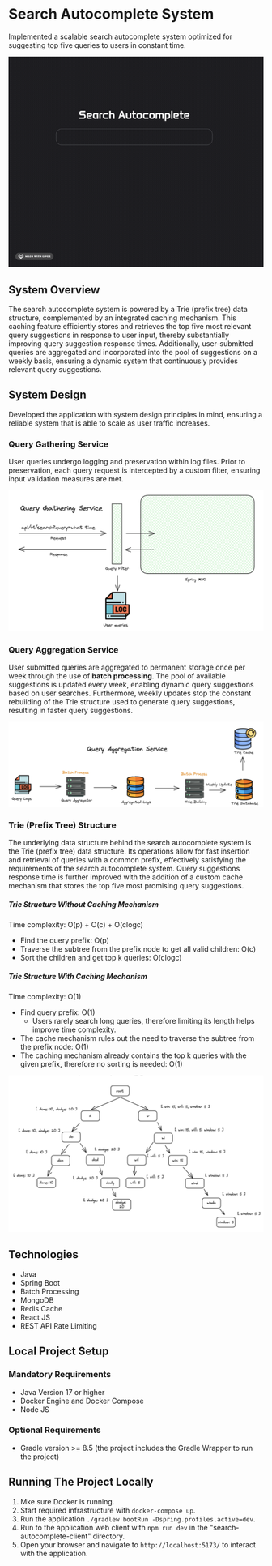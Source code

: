 # Search Autocomplete System

Implemented a scalable search autocomplete system optimized for suggesting top five queries to users in constant time.

![alt text](./app-demo.gif)

## System Overview

The search autocomplete system is powered by a Trie (prefix tree) data structure, complemented by an integrated 
caching mechanism. This caching feature efficiently stores and retrieves the top five most relevant query suggestions in response 
to user input, thereby substantially improving query suggestion response times. Additionally, user-submitted queries are aggregated 
and incorporated into the pool of suggestions on a weekly basis, ensuring a dynamic system that continuously provides relevant query 
suggestions.

## System Design
Developed the application with system design principles in mind, ensuring a reliable system that is able to scale as user traffic increases.



### Query Gathering Service
User queries undergo logging and preservation within log files. Prior to preservation, each query request is intercepted 
by a custom filter, ensuring input validation measures are met.

![Query gathering service](./assets/query-gathering.png)

### Query Aggregation Service
User submitted queries are aggregated to permanent storage once per week through the use of **batch processing**. The pool of available suggestions is 
updated every week, enabling dynamic query suggestions based on user searches. Furthermore, weekly updates stop the constant
rebuilding of the Trie structure used to generate query suggestions, resulting in faster query suggestions.

![Query aggregation service](./assets/query-aggregation.png)

### Trie (Prefix Tree) Structure
The underlying data structure behind the search autocomplete system is the Trie (prefix tree) data structure.
Its operations allow for fast insertion and retrieval of queries with a common prefix, effectively satisfying the requirements of the search
autocomplete system. Query suggestions response time is further improved with the addition of a custom cache mechanism that 
stores the top five most promising query suggestions.

##### Trie Structure Without Caching Mechanism
Time complexity: O(p) + O(c) + O(clogc)
- Find the query prefix: O(p)
- Traverse the subtree from the prefix node to get all valid children: O(c)
- Sort the children and get top k queries: O(clogc)

##### Trie Structure With Caching Mechanism
Time complexity: O(1)
- Find query prefix: O(1)
  - Users rarely search long queries, therefore limiting its length helps improve time complexity.
- The cache mechanism rules out the need to traverse the subtree from the prefix node: O(1)
- The caching mechanism already contains the top k queries with the given prefix, therefore no sorting is needed: O(1)

![Trie structure](./assets/trie-structure.png)

## Technologies
- Java
- Spring Boot
- Batch Processing
- MongoDB
- Redis Cache
- React JS
- REST API Rate Limiting

## Local Project Setup

### Mandatory Requirements

- Java Version 17 or higher
- Docker Engine and Docker Compose
- Node JS 

### Optional Requirements
- Gradle version >= 8.5 (the project includes the Gradle Wrapper to run the project)


## Running The Project Locally
1. Mke sure Docker is running.
2. Start required infrastructure with ``docker-compose up``.
3. Run the application ``./gradlew bootRun -Dspring.profiles.active=dev``.
4. Run to the application web client with ``npm run dev`` in the "search-autocomplete-client" directory.
5. Open your browser and navigate to ``http://localhost:5173/`` to interact with the application.

